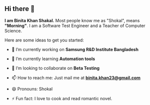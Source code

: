 ## Hi there 👋


**I am Binita Khan Shakal.** Most people know me as "Shokal", means **"Morning"**. I am a Software Test Engineer and a Teacher of Computer Science. 

Here are some ideas to get you started:

- 🔭 I’m currently working on **Samsung R&D Institute Bangladesh**
- 🌱 I’m currently learning **Automation tools**
- 👯 I’m looking to collaborate on **Beta Testing**

- 📫 How to reach me: Just mail me at **binita.khan23@gmail.com**
- 😄 Pronouns: Shokal
- ⚡ Fun fact: I love to cook and read romantic novel. 

